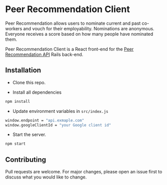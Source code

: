 # Peer Recommendation Client

Peer Recommendation allows users to nominate current and past co-workers and vouch for their employability. Nominations are anonymous. Everyone receives a score based on how many people have nominated them.

Peer Recommendation Client is a React front-end for the [Peer Recommendation API](https://github.com/yehudabortz/github-peer-recommendation-api) Rails back-end.

## Installation

- Clone this repo.

- Install all dependencies

```bash
npm install
```

- Update environment variables in `src/index.js`

```bash
window.endpoint = "api.exmaple.com"
window.googleClientId = "your Google client id"
```

- Start the server.

```bash
npm start
```

## Contributing

Pull requests are welcome. For major changes, please open an issue first to discuss what you would like to change.
